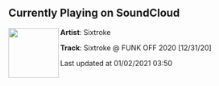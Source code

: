## Currently Playing on SoundCloud

[<img align="left" width="100" src="https://i1.sndcdn.com/artworks-4FBqwZHHiWe6H2Bc-SklPmw-t50x50.jpg">](https://soundcloud.com/sixtroke/funk-off-2020)

**Artist**: Sixtroke 

**Track**: Sixtroke @ FUNK OFF 2020 [12/31/20]

Last updated at 01/02/2021 03:50
